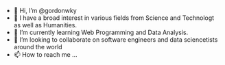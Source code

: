 - 👋 Hi, I’m @gordonwky
- 👀 I have a broad interest in various fields from Science and Technologt as well as Humanities.
- 🌱 I’m currently learning Web Programming and Data Analysis.
- 💞️ I’m looking to collaborate on software engineers and data sciencetists around the world
- 📫 How to reach me ...

<!---
gordonwky/gordonwky is a ✨ special ✨ repository because its `README.md` (this file) appears on your GitHub profile.
You can click the Preview link to take a look at your changes.
--->
